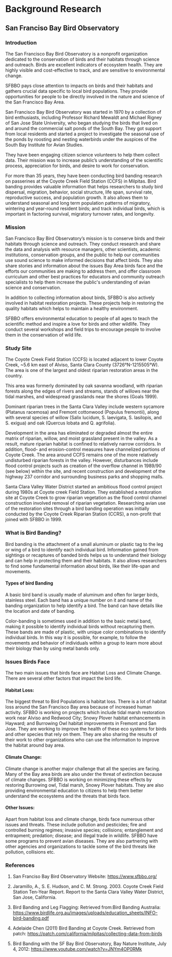 # Background Research
## San Franciso Bay Bird Observatory

### Introduction
The San Francisco Bay Bird Observatory is a nonprofit organization dedicated to the conservation of birds and their habitats through science and outreach. Birds are excellent indicators of ecosystem health. They are highly visible and cost-effective to track, and are sensitive to environmental change.

SFBBO pays close attention to impacts on birds and their habitats and gathers crucial data specific to local bird populations. They provide opportunities for people to be directly involved in the nature and science of the San Francisco Bay Area. 

San Francisco Bay Bird Observatory was started in 1970 by a collection of bird enthusiasts, including Professor Richard Mewaldt and Michael Rigney of San Jose State University, who began studying the birds that lived on and around the commercial salt ponds of the South Bay. They got support from local residents and started a project to investigate the seasonal use of the ponds by roosting and nesting waterbirds under the auspices of the South Bay Institute for Avian Studies. 

They have been engaging citizen science volunteers to help them collect data. Their mission was to increase public’s understanding of the scientific process, appreciation for birds, and desire to work for conservation.

For more than 35 years, they have been conducting bird banding research on passerines at the Coyote Creek Field Station (CCFS) in Milpitas. Bird banding provides valuable information that helps researchers to study bird dispersal, migration, behavior, social structure, life span, survival rate, reproductive success, and population growth. It also allows them to understand seasonal and long term population patterns of migratory, wintering and year-round resident birds; and track individual birds, which is important in factoring survival, migratory turnover rates, and longevity.

### Mission
San Francisco Bay Bird Observatory’s mission is to conserve birds and their habitats through science and outreach. They conduct research and share the data and analysis with resource managers, other scientists, academic institutions, conservation groups, and the public to help our communities use sound science to make informed decisions that affect birds. They also share stories and information about the issues Bay Area birds face and the efforts our communities are making to address them, and offer classroom curriculum and other best practices for educators and community outreach specialists to help them increase the public's understanding of avian science and conservation.

In addition to collecting information about birds, SFBBO is also actively involved in habitat restoration projects. These projects help in restoring  the quality habitats which helps to maintain a healthy environment.

SFBBO offers environmental education to people of all ages to teach the scientific method and inspire a love for birds and other wildlife. They conduct several workshops and field trips to encourage people to involve them in the conservation of wild life.

### Study Site
The Coyote Creek Field Station (CCFS) is located adjacent to lower Coyote Creek, ~5.6 km east of Alviso, Santa Clara County (3726°N-1215505°W). The area is one of the largest and oldest riparian restoration areas in the country.

This area was formerly dominated by oak savanna woodland, with riparian forests along the edges of rivers and streams, stands of willows near the tidal marshes, and widespread grasslands near the shores (Goals 1999).

Dominant riparian trees in the Santa Clara Valley include western sycamore (Platanus racemosa) and Fremont cottonwood (Populus fremontii), along with several species of willow (Salix lucidum, S. laevigata, S. lasilopis, and S. exigua) and oak (Quercus lobata and Q. agrifolia). 

Development in the area has eliminated or degraded almost the entire matrix of riparian, willow, and moist grassland present in the valley. As a result, mature riparian habitat is confined to relatively narrow corridors. In addition, flood- and erosion-control measures have channelized portions of Coyote Creek. The area around CCFS remains one of the more relatively undisturbed riparian forests in the valley. However, disturbances include flood control projects such as creation of the overflow channel in 1989/90 (see below) within the site, and recent construction and development of the highway 237 corridor and surrounding business parks and shopping malls.

Santa Clara Valley Water District started an ambitious flood control project during 1980s at Coyote creek Field Station. They established a restoration site at Coyote Creek to grow riparian vegetation as the flood control channel construction involved removal of riparian vegetation. Researching avian use of the restoration sites through a bird banding operation was initially conducted by the Coyote Creek Riparian Station (CCRS), a non-profit that joined with SFBBO in 1999.

### What is Bird Banding?
Bird banding is the attachment of a small aluminum or plastic tag to the leg or wing of a bird to identify each individual bird. Information gained from sightings or recaptures of banded birds helps us to understand their biology and can help in protecting them and their habitats. It also allows researchers to find some fundamental information about birds, like their life-span and movements.

#### Types of bird Banding
A basic bird band is usually made of aluminum and often for larger birds, stainless steel. Each band has a unique number on it and name of the banding organization to help identify a bird. The band can have details like the location and date of banding.

Color-banding is sometimes used in addition to the basic metal band, making it possible to identify individual birds without recapturing them. These bands are made of plastic, with unique color combinations to identify individual birds. In this way it is possible, for example, to follow the movements and behavior of individuals within a group to learn more about their biology than by using metal bands only.

### Issues Birds Face
The two main issues that birds face are Habitat Loss and Climate Change. There are several other factors that impact the bird life.
#### Habitat Loss:
The biggest threat to Bird Populations is habitat loss. There is a lot of habitat loss around the San Francisco Bay area because of increased human activity. SFBBO is working on projects which include tidal marsh restoration work near Alviso and Redwood City; Snowy Plover habitat enhancements in Hayward; and Burrowing Owl habitat improvements in Fremont and San Jose. They are working to improve the health of these eco systems for birds and other species that rely on them. They are also sharing the results of their work to other organizations who can use the information to improve the habitat around bay area.
#### Climate Change:
Climate change is another major challenge that all the species are facing. Many of the Bay area birds are also under the threat of extinction because of climate changes. SFBBO is working on minimizing these effects by restoring Burrowing owl, Tidal marsh, Snowy Plover habitats. They are also providing environmental education to citizens to help them better understand the ecosystems and the threats that birds face.
#### Other Issues:
Apart from habitat loss and climate change, birds face numerous other issues and threats. These include pollution and pesticides; fire and controlled burning regimes; invasive species; collisions; entanglement and entrapment; predation; disease; and illegal trade in wildlife. SFBBO have some programs to prevent avian diseases. They are also partnering with other agencies and organizations to tackle some of the bird threats like pollution, collisions etc. 

### References
1. San Franciso Bay Bird Observatory Website: https://www.sfbbo.org/

2. Jaramillo, A., S. E. Hudson, and C. M. Strong. 2003. Coyote Creek Field Station Ten-Year Report. Report to the Santa Clara Valley Water District, San Jose, California.

3. Bird Banding and Leg Flagging: Retrieved from:Bird Banding Australia: https://www.birdlife.org.au/images/uploads/education_sheets/INFO-bird-banding.pdf

4. Adelaide Chen (2011) Bird Banding at Coyote Creek. Retrieved from patch: https://patch.com/california/milpitas/collecting-data-from-birds

5. Bird Banding with the SF Bay Bird Observatory, Bay Nature Institute, July 4, 2012: https://www.youtube.com/watch?v=JNYm4OP0RMk

